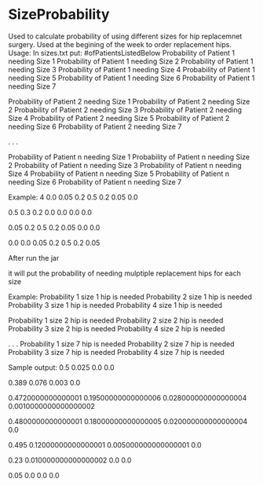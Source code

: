 # SizeProbability
Used to calculate probability of using different sizes for hip replacemnet surgery. Used at the begining of the week to order
replacement hips.
Usage:
In sizes.txt put:
#ofPatientsListedBelow
Probability of Patient 1 needing Size 1
Probability of Patient 1 needing Size 2
Probability of Patient 1 needing Size 3
Probability of Patient 1 needing Size 4
Probability of Patient 1 needing Size 5
Probability of Patient 1 needing Size 6
Probability of Patient 1 needing Size 7

Probability of Patient 2 needing Size 1
Probability of Patient 2 needing Size 2
Probability of Patient 2 needing Size 3
Probability of Patient 2 needing Size 4
Probability of Patient 2 needing Size 5
Probability of Patient 2 needing Size 6
Probability of Patient 2 needing Size 7

.
.
.

Probability of Patient n needing Size 1
Probability of Patient n needing Size 2
Probability of Patient n needing Size 3
Probability of Patient n needing Size 4
Probability of Patient n needing Size 5
Probability of Patient n needing Size 6
Probability of Patient n needing Size 7


Example:
4
0.0
0.05
0.2
0.5
0.2
0.05
0.0

0.5
0.3
0.2
0.0
0.0
0.0
0.0

0.05
0.2
0.5
0.2
0.05
0.0
0.0

0.0
0.0
0.05
0.2
0.5
0.2
0.05


After run the jar

it will put the probability of needing mulptiple replacement hips for each size

Example:
Probability 1 size 1 hip is needed
Probability 2 size 1 hip is needed
Probability 3 size 1 hip is needed
Probability 4 size 1 hip is needed

Probability 1 size 2 hip is needed
Probability 2 size 2 hip is needed
Probability 3 size 2 hip is needed
Probability 4 size 2 hip is needed

.
.
.
Probability 1 size 7 hip is needed
Probability 2 size 7 hip is needed
Probability 3 size 7 hip is needed
Probability 4 size 7 hip is needed

Sample output:
0.5
0.025
0.0
0.0

0.389
0.076
0.003
0.0

0.4720000000000001
0.19500000000000006
0.028000000000000004
0.0010000000000000002

0.4800000000000001
0.18000000000000005
0.020000000000000004
0.0

0.495
0.12000000000000001
0.005000000000000001
0.0

0.23
0.010000000000000002
0.0
0.0

0.05
0.0
0.0
0.0

